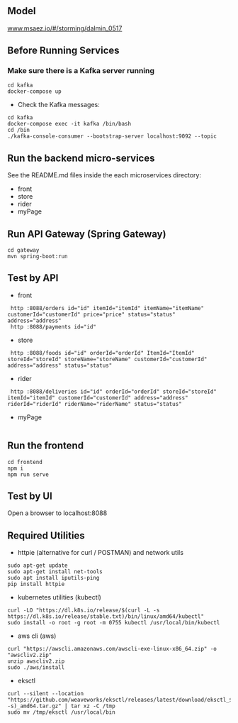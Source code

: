 # 

## Model
www.msaez.io/#/storming/dalmin_0517

## Before Running Services
### Make sure there is a Kafka server running
```
cd kafka
docker-compose up
```
- Check the Kafka messages:
```
cd kafka
docker-compose exec -it kafka /bin/bash
cd /bin
./kafka-console-consumer --bootstrap-server localhost:9092 --topic
```

## Run the backend micro-services
See the README.md files inside the each microservices directory:

- front
- store
- rider
- myPage


## Run API Gateway (Spring Gateway)
```
cd gateway
mvn spring-boot:run
```

## Test by API
- front
```
 http :8088/orders id="id" itemId="itemId" itemName="itemName" customerId="customerId" price="price" status="status" address="address" 
 http :8088/payments id="id" 
```
- store
```
 http :8088/foods id="id" orderId="orderId" ItemId="ItemId" storeId="storeId" storeName="storeName" customerId="customerId" address="address" status="status" 
```
- rider
```
 http :8088/deliveries id="id" orderId="orderId" storeId="storeId" itemId="itemId" customerId="customerId" address="address" riderId="riderId" riderName="riderName" status="status" 
```
- myPage
```
```


## Run the frontend
```
cd frontend
npm i
npm run serve
```

## Test by UI
Open a browser to localhost:8088

## Required Utilities

- httpie (alternative for curl / POSTMAN) and network utils
```
sudo apt-get update
sudo apt-get install net-tools
sudo apt install iputils-ping
pip install httpie
```

- kubernetes utilities (kubectl)
```
curl -LO "https://dl.k8s.io/release/$(curl -L -s https://dl.k8s.io/release/stable.txt)/bin/linux/amd64/kubectl"
sudo install -o root -g root -m 0755 kubectl /usr/local/bin/kubectl
```

- aws cli (aws)
```
curl "https://awscli.amazonaws.com/awscli-exe-linux-x86_64.zip" -o "awscliv2.zip"
unzip awscliv2.zip
sudo ./aws/install
```

- eksctl 
```
curl --silent --location "https://github.com/weaveworks/eksctl/releases/latest/download/eksctl_$(uname -s)_amd64.tar.gz" | tar xz -C /tmp
sudo mv /tmp/eksctl /usr/local/bin
```

